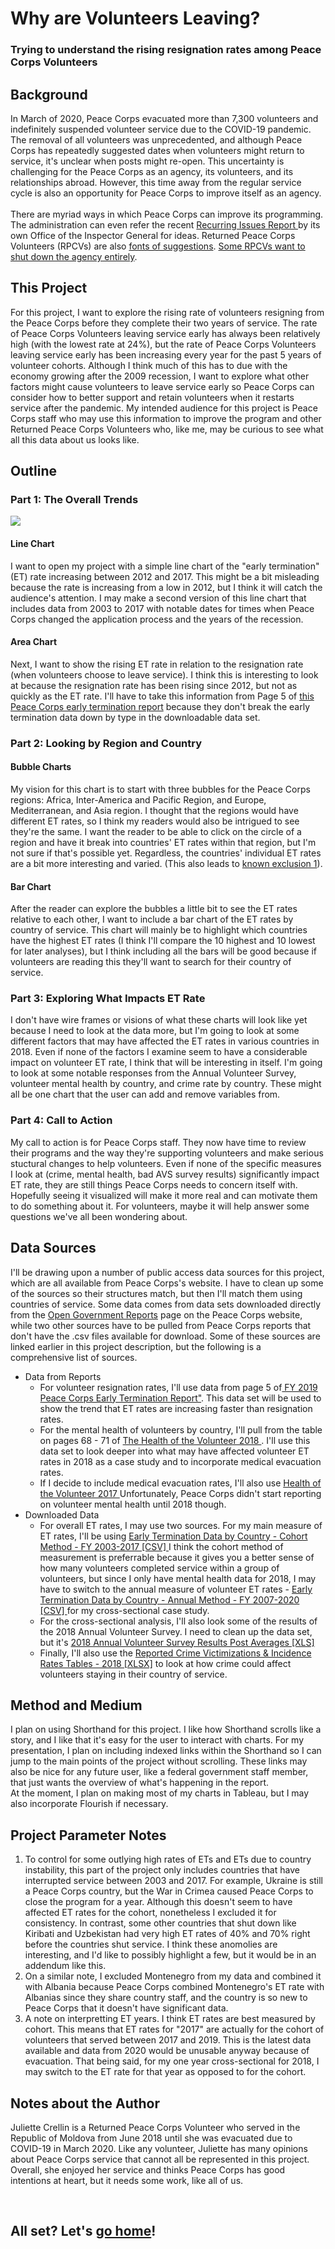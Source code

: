 <h1> Why are Volunteers Leaving? </h1>
  <h3> Trying to understand the rising resignation rates among Peace Corps Volunteers </h3>

<h2> Background </h2>

<p> In March of 2020, Peace Corps evacuated more than 7,300 volunteers and indefinitely suspended volunteer service due to the COVID-19 pandemic. The removal of all volunteers was unprecedented, and although Peace Corps has repeatedly suggested dates when volunteers might return to service, it's unclear when posts might re-open. This uncertainty is challenging for the Peace Corps as an agency, its volunteers, and its relationships abroad. However, this time away from the regular service cycle is also an opportunity for Peace Corps to improve itself as an agency. 
  <br><br>
  There are myriad ways in which Peace Corps can improve its programming. The administration can even refer the recent <a href="https://s3.amazonaws.com/files.peacecorps.gov/documents/inspector-general/Recurring_Issues_Report_FYs16-19.pdf" target="_blank"> Recurring Issues Report </a> by its own Office of the Inspector General for ideas. Returned Peace Corps Volunteers (RPCVs) are also <a href="https://www.instagram.com/howapcvputsitgently/" target="_blank"> fonts of suggestions</a>. <a href="https://www.instagram.com/decolonizingpc/?hl=en" target="_blank"> Some RPCVs want to shut down the agency entirely</a>.
  </p>
  
<h2> This Project </h2>
<p> For this project, I want to explore the rising rate of volunteers resigning from the Peace Corps before they complete their two years of service. The rate of Peace Corps Volunteers leaving service early has always been relatively high (with the lowest rate at 24%), but the rate of Peace Corps Volunteers leaving service early has been increasing every year for the past 5 years of volunteer cohorts. Although I think much of this has to due with the economy growing after the 2009 recession, I want to explore what other factors might cause volunteers to leave service early so Peace Corps can consider how to better support and retain volunteers when it restarts service after the pandemic. My intended audience for this project is Peace Corps staff who may use this information to improve the program and other Returned Peace Corps Volunteers who, like me, may be curious to see what all this data about us looks like.
</p>

<h2> Outline </h2>

<h3> Part 1: The Overall Trends </h3>
<img src="/porfolio/pcwf.JPG">

<h4> Line Chart </h4>
<p> I want to open my project with a simple line chart of the "early termination" (ET) rate increasing between 2012 and 2017. This might be a bit misleading because the rate is increasing from a low in 2012, but I think it will catch the audience's attention. I may make a second version of this line chart that includes data from 2003 to 2017 with notable dates for times when Peace Corps changed the application process and the years of the recession.</p>

<h4> Area Chart </h4>
<p> Next, I want to show the rising ET rate in relation to the resignation rate (when volunteers choose to leave service). I think this is interesting to look at because the resignation rate has been rising since 2012, but not as quickly as the ET rate. I'll have to take this information from Page 5 of <a href="https://s3.amazonaws.com/files.peacecorps.gov/documents/open-government/FY_2019_Early_Termination_Report.pdf" target="_blank"> this Peace Corps early termination report</a> because they don't break the early termination data down by type in the downloadable data set.</p>

<h3> Part 2: Looking by Region and Country </h3>
<h4> Bubble Charts </h4>
<p> My vision for this chart is to start with three bubbles for the Peace Corps regions: Africa, Inter-America and Pacific Region, and Europe, Mediterranean, and Asia region. I thought that the regions would have different ET rates, so I think my readers would also be intrigued to see they're the same. I want the reader to be able to click on the circle of a region and have it break into countries' ET rates within that region, but I'm not sure if that's possible yet. Regardless, the countries' individual ET rates are a bit more interesting and varied. (This also leads to <a href="#1"> known exclusion 1</a>). </p>

<h4>Bar Chart</h4>
<p> After the reader can explore the bubbles a little bit to see the ET rates relative to each other, I want to include a bar chart of the ET rates by country of service. This chart will mainly be to highlight which countries have the highest ET rates (I think I'll compare the 10 highest and 10 lowest for later analyses), but I think including all the bars will be good because if volunteers are reading this they'll want to search for their country of service.</p>

<h3> Part 3: Exploring What Impacts ET Rate </h3>
<p> I don't have wire frames or visions of what these charts will look like yet because I need to look at the data more, but I'm going to look at some different factors that may have affected the ET rates in various countries in 2018. Even if none of the factors I examine seem to have a considerable impact on volunteer ET rate, I think that will be interesting in itself. I'm going to look at some notable responses from the Annual Volunteer Survey, volunteer mental health by country, and crime rate by country. These might all be one chart that the user can add and remove variables from.</p>

<h3> Part 4: Call to Action </h3>
<p> My call to action is for Peace Corps staff. They now have time to review their programs and the way they're supporting volunteers and make serious stuctural changes to help volunteers. Even if none of the specific measures I look at (crime, mental health, bad AVS survey results) significantly impact ET rate, they are still things Peace Corps needs to concern itself with. Hopefully seeing it visualized will make it more real and can motivate them to do something about it. For volunteers, maybe it will help answer some questions we've all been wondering about.</p>

<h2> Data Sources </h2> 
<p> I'll be drawing upon a number of public access data sources for this project, which are all available from Peace Corps's website. I have to clean up some of the sources so their structures match, but then I'll match them using countries of service. Some data comes from data sets downloaded directly from the <a href="https://www.peacecorps.gov/about/open-government/reports/" target="_blank"> Open Government Reports</a> page on the Peace Corps website, while two other sources have to be pulled from Peace Corps reports that don't have the .csv files available for download. Some of these sources are linked earlier in this project description, but the following is a comprehensive list of sources. </p>
<ul>
  <li> Data from Reports
    <ul> 
      <li> For volunteer resignation rates, I'll use data from page 5 of<a href=https://s3.amazonaws.com/files.peacecorps.gov/documents/open-government/FY_2019_Early_Termination_Report.pdf" target="_blank"> FY 2019 Peace Corps Early Termination Report"</a>. This data set will be used to show the trend that ET rates are increasing faster than resignation rates.
      <li> For the mental health of volunteers by country, I'll pull from the table on pages 68 - 71 of <a href="https://s3.amazonaws.com/files.peacecorps.gov/documents/open-government/Health_of_the_Volunteer_2018.pdf" target="_blank"> The Health of the Volunteer 2018 </a>. I'll use this data set to look deeper into what may have affected volunteer ET rates in 2018 as a case study and to incorporate medical evacuation rates.
    <li> If I decide to include medical evacuation rates, I'll also use <a href="https://s3.amazonaws.com/files.peacecorps.gov/documents/open-government/HOV2017.pdf" target="_blank"> Health of the Volunteer 2017 </a> Unfortunately, Peace Corps didn't start reporting on volunteer mental health until 2018 though.
          </ul>
    <li> Downloaded Data
      <ul>
        <li> For overall ET rates, I may use two sources. For my main measure of ET rates, I'll be using <a href="https://s3.amazonaws.com/files.peacecorps.gov/documents/open-government/Cohort_ET_Rates_by_Post_and_FY.csv" target="_blank"> Early Termination Data by Country - Cohort Method - FY 2003-2017 [CSV] </a> I think the cohort method of measurement is preferrable because it gives you a better sense of how many volunteers completed service within a group of volunteers, but since I only have mental health data for 2018, I may have to switch to the annual measure of volunteer ET rates - <a href="https://s3.amazonaws.com/files.peacecorps.gov/documents/open-government/Annual_ET_Rates_by_Post_and_FY.csv" target="_blank"> Early Termination Data by Country - Annual Method - FY 2007-2020 [CSV] </a> for my cross-sectional case study.
          <li> For the cross-sectional analysis, I'll also look some of the results of the 2018 Annual Volunteer Survey. I need to clean up the data set, but it's <a href="https://s3.amazonaws.com/files.peacecorps.gov/documents/open-government/AVS_2018_Post-level_Means_-_11_13_2018.xlsx" target="_blank"> 2018 Annual Volunteer Survey Results Post Averages [XLS] </a>
          <li> Finally, I'll also use the <a href="https://s3.amazonaws.com/files.peacecorps.gov/documents/open-government/2018_Reported_Crime_Victimizations__Incidence_Rates_Tables.xlsx" target="_blank"> Reported Crime Victimizations & Incidence Rates Tables - 2018 [XLSX]</a> to look at how crime could affect volunteers staying in their country of service.
      </ul>
      </ul>
<h2> Method and Medium </h2>
<p> I plan on using Shorthand for this project. I like how Shorthand scrolls like a story, and I like that it's easy for the user to interact with charts. For my presentation, I plan on including indexed links within the Shorthand so I can jump to the main points of the project without scrolling. These links may also be nice for any future user, like a federal government staff member, that just wants the overview of what's happening in the report.
  <br>
  At the moment, I plan on making most of my charts in Tableau, but I may also incorporate Flourish if necessary.
  </p>
      
<h2> Project Parameter Notes </h2>
<ol>
  <li id="1"> To control for some outlying high rates of ETs and ETs due to country instability, this part of the project only includes countries that have interrupted service between 2003 and 2017. For example, Ukraine is still a Peace Corps country, but the War in Crimea caused Peace Corps to close the program for a year. Although this doesn't seem to have affected ET rates for the cohort, nonetheless I excluded it for consistency. In contrast, some other countries that shut down like Kiribati and Uzbekistan had very high ET rates of 40% and 70% right before the countries shut service. I think these anomolies are interesting, and I'd like to possibly highlight a few, but it would be in an addendum like this.
    <li> On a similar note, I excluded Montenegro from my data and combined it with Albania because Peace Corps combined Montenegro's ET rate with Albanias since they share country staff, and the country is so new to Peace Corps that it doesn't have significant data.
      <li> A note on interpretting ET years. I think ET rates are best measured by cohort. This means that ET rates for "2017" are actually for the cohort of volunteers that served between 2017 and 2019. This is the latest data available and data from 2020 would be unusable anyway because of evacuation. That being said, for my one year cross-sectional for 2018, I may switch to the ET rate for that year as opposed to for the cohort.
        </ol>
        
<h2> Notes about the Author </h2>
<p> Juliette Crellin is a Returned Peace Corps Volunteer who served in the Republic of Moldova from June 2018 until she was evacuated due to COVID-19 in March 2020. Like any volunteer, Juliette has many opinions about Peace Corps service that cannot all be represented in this project. Overall, she enjoyed her service and thinks Peace Corps has good intentions at heart, but it needs some work, like all of us. </p>
<br>
<h2> All set? Let's <a href= "/portfolio">go home</a>! </h2>
